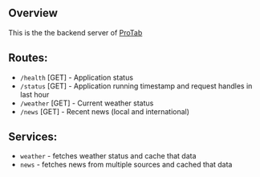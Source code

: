 ## Overview

This is the the backend server of [ProTab](https://github.com/proCodify/ProTab)

## Routes:

- `/health` [GET] - Application status
- `/status` [GET] - Application running timestamp and request handles in last hour
- `/weather` [GET] - Current weather status
- `/news` [GET] - Recent news (local and international)

## Services:

- `weather` - fetches weather status and cache that data
- `news` - fetches news from multiple sources and cached that data
